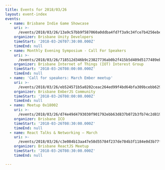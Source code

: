 ```yaml
---
title: Events for 2018/03/26
layout: event-index
events:
  - name: Brisbane Indie Game Showcase
    uri: >-
      /events/2018/03/26/13a9c57bb9f587060a0ddba4fd7f3a9c34fce7b4256ebe9fb58fe373faf37222
    organizer: Brisbane Unity Developers
    timeStart: '2018-03-26T07:30:00.000Z'
    timeEnd: null
  - name: Monthly Evening Symposium - Call For Speakers
    uri: >-
      /events/2018/03/26/718512d346b9c23827736ab0b2f415b5d409d5177489ebd483e5c735c0c2ccfc
    organizer: Brisbane Internet of Things (IOT) Interest Group
    timeStart: '2018-03-26T08:00:00.000Z'
    timeEnd: null
  - name: 'Call for speakers: March Ember meetup'
    uri: >-
      /events/2018/03/26/eb524571b5a0202ceac264ed99f4bd64bfa309bcebb6295ef236e02061e8fa2a
    organizer: Brisbane EmberJS Community
    timeStart: '2018-03-26T08:00:00.000Z'
    timeEnd: null
  - name: Meetup 0x18002
    uri: >-
      /events/2018/03/26/d74e49d4793030f901792ebb63d837b072b3fb74c2d81944f0c4b4056a2821d6
    organizer: Brisbane ICO
    timeStart: '2018-03-26T08:30:00.000Z'
    timeEnd: null
  - name: React Talks & Networking — March
    uri: >-
      /events/2018/03/26/c3e084b13aa47e58d55784f237de784b3f1184e0d3b77f403f576bb49cc53f94
    organizer: Brisbane ReactJS Meetup
    timeStart: '2018-03-26T08:30:00.000Z'
    timeEnd: null

---
```

